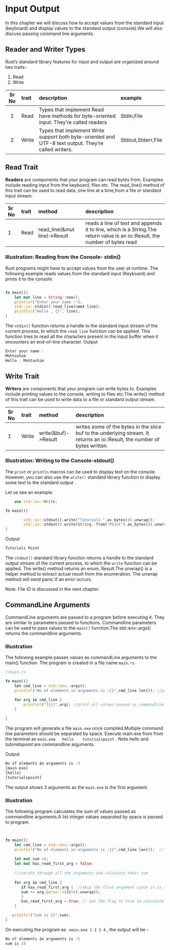 # Input Output

In this chapter we will discuss how to accept values from  the standard input (keyboard) and display values to the standard output (console).We will also discuss passing command line arguments.

## Reader and Writer Types

Rust’s standard library features for input and output are organized around two traits-

 1. Read
 2. Write

|Sr No |  trait    | description| example  |
|:----:|:----------|:-------|:--------- |
| 1    |  Read     | Types that implement Read have methods for byte-oriented input. They’re called readers     | Stdin,File
| 2   |  Write     | Types that implement Write support both byte-oriented and UTF-8 text output. They’re called writers.   | Stdout,Stderr,File

## Read Trait
**Readers** are components that your program can read bytes from. Examples include reading input from the keyboard, files etc.
The read_line() method of this trait can be used to read data ,one line at a time,from a file or standard input stream. 

|Sr No |  trait | method    | description|
|:-----|:-------|:---------| :----------|
| 1| Read | read_line(&mut line)->Result|reads a line of text and appends it to line, which is a String.The return value is an io::Result<usize>, the number of bytes read
    
    
### Illustration: Reading from the Console- stdin()

Rust programs might have to accept values from the user at runtime. The following example reads values from the standard input  (Keyboard) and prints it to the console.

```rust

fn main(){
    let mut line = String::new();
    println!("Enter your name :");
    std::io::stdin().read_line(&mut line);
    println!("Hello , {}", line);
}

```

The `stdin()` function returns a handle to the standard input stream of the current process, to which the `read_line` function can be applied. This function tries to read all the characters present in the input buffer when it encounters an end-of-line character.
Output

```rust
Enter your name :
Mohtashim
Hello , Mohtashim

```


## Write Trait
**Writers** are components that your program can write bytes to. Examples include printing values to the console, writing to files etc.The write() method of this trait can be used to write data to a file or standard output stream.

Sr No |  trait | method    | description|
|:-----|:-------|:---------| :----------|
| 1| Write | write(&buf)->Result|writes some of the bytes in the slice buf to the underlying stream. It returns an io::Result<usize>,  the number of bytes written

### Illustration: Writing to the Console-stdout()

The `print` or `println` macros can be used to display text on the console. However, you can also use  the `write()` standard library function to display some text to the standard output .

Let us see an example.

```rust
    use std::io::Write;

fn main(){

        std::io::stdout().write("Tutorials ".as_bytes()).unwrap();
        std::io::stdout().write(String::from("Point").as_bytes()).unwrap();
}
```
Output

```rust
Tutorials Point
```
The `stdout()` standard library function returns a handle to the standard output stream of the current process, to which the `write` function can be applied. The write() method returns an enum, Result.The unwrap() is a helper method to extract actual result from the enumeration. The unwrap method will send panic if an error occurs.

Note: File IO is discussed in the next chapter.

## CommandLine Arguments

CommandLine arguments are passed to a program before executing it. They are similar to parameters passed to functions. Commandline parameters can be used to pass values to the `main()` function.The std::env::args() returns the commandline arguments.

### Illustration

The following example passes values as commandLine arguments to the main() function. The program is created in a file name `main.rs`

```rust
//main.rs

fn main(){
    let cmd_line = std::env::args();
    println!("No of elements in arguments is :{}",cmd_line.len()); //print total number of values passed

    for arg in cmd_line {
        println!("[{}]",arg); //print all values passed as commandline arguments
    }
   
}

```

The program will generate a file `main.exe` once compiled.Multiple command line parameters should be separated by space.
Execute main.exe from from the terminal as  `main.exe   hello    tutorialspoint` . Note *hello* and *tutorialspoint* are commandline arguments.

Output

```rust
No of elements in arguments is :3
[main.exe]
[hello]
[tutorialspoint]

```

The output shows 3 arguments as the `main.exe` is the first argument.

### Illustration

The following program calculates the sum of values passed as commandline arguments.A list integer values separated by space is passed to program.

```rust


fn main(){
    let cmd_line = std::env::args();
    println!("No of elements in arguments is :{}",cmd_line.len());  // total number of elements passed
    
    let mut sum =0;
    let mut has_read_first_arg = false;
    
    //iterate through all the arguments and calculate their sum 
    
    for arg in cmd_line {
       if has_read_first_arg {  //skip the first argument since it is the exe file name
       sum += arg.parse::<i32>().unwrap();
       }
       has_read_first_arg = true; // set the flag to true to calculate sum for the subsequent arguments.
    }

   println!("sum is {}",sum);
}

```

On executing the program as  ` main.exe 1 2 3 4` , the output will be -

```rust
No of elements in arguments is :5
sum is 10
```

